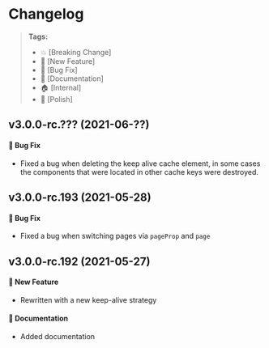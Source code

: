 Changelog
=========

> **Tags:**
> - :boom:       [Breaking Change]
> - :rocket:     [New Feature]
> - :bug:        [Bug Fix]
> - :memo:       [Documentation]
> - :house:      [Internal]
> - :nail_care:  [Polish]

## v3.0.0-rc.??? (2021-06-??)

#### :bug: Bug Fix

* Fixed a bug when deleting the keep alive cache element, in some cases
  the components that were located in other cache keys were destroyed.

## v3.0.0-rc.193 (2021-05-28)

#### :bug: Bug Fix

* Fixed a bug when switching pages via `pageProp` and `page`

## v3.0.0-rc.192 (2021-05-27)

#### :rocket: New Feature

* Rewritten with a new keep-alive strategy

#### :memo: Documentation

* Added documentation
